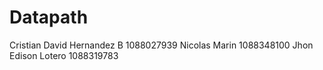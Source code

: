 # Datapath

Cristian David Hernandez B  1088027939
Nicolas Marin               1088348100
Jhon Edison Lotero          1088319783
